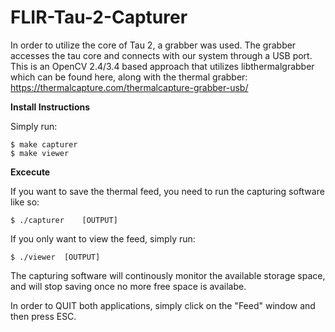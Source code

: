 # FLIR-Tau-2-Capturer

In order to utilize the core of Tau 2, a grabber was used. The grabber accesses the tau core and connects with our system through a USB port.
This is an OpenCV 2.4/3.4 based approach that utilizes libthermalgrabber which can be found here, along with the thermal grabber:
https://thermalcapture.com/thermalcapture-grabber-usb/

__Install Instructions__

Simply run:
```shell_session
$ make capturer
$ make viewer 
```

__Excecute__

If you want to save the thermal feed, you need to run the capturing software like so:
```shell_session
$ ./capturer 	[OUTPUT]
```
If you only want to view the feed, simply run:
```shell_session
$ ./viewer 	[OUTPUT]
```

The capturing software will continously monitor the available storage space, and will stop saving once no more free space is availabe.

In order to QUIT both applications, simply click on the "Feed" window and then press ESC.  